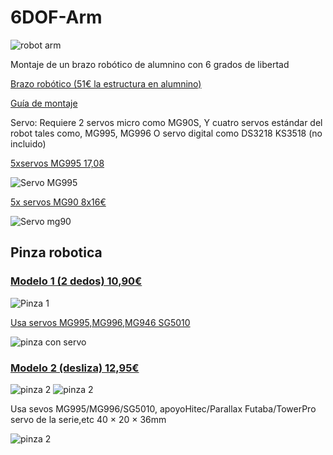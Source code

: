 # 6DOF-Arm

![robot arm](./images/26c7ac07-13cc-484d-b85d-46d9bd5284a3.jpg)

Montaje de un brazo robótico de alumnino con 6 grados de libertad

[Brazo robótico (51€ la estructura en alumnino)](https://www.banggood.com/es/DIY-6DOF-Aluminum-Robot-Arm-6-Axis-Rotating-Mechanical-Robot-Arm-Kit-p-1085275.html)

[Guía de montaje](https://drive.google.com/file/d/0Bzr4U7GOGvNJWHJMbGhvbFlMQm8/view?usp=sharing)

Servo: Requiere 2 servos micro como MG90S,
Y cuatro servos estándar del robot tales como, MG995, MG996
O servo digital como DS3218 KS3518 (no incluido)

[5xservos MG995 17,08](https://es.aliexpress.com/store/product/5pcs-lot-NEW-MG995-Metal-Gear-High-Torque-Servo-for-HPI-XL-Helicopter-Car-Boat-Hot/1280487_1965956890.html?spm=a219c.search0104.3.33.3L8ylN&ws_ab_test=searchweb0_0,searchweb201602_4_10152_10065_10151_10068_10344_10342_10343_10340_10341_10307_10301_10303_10060_10155_10154_10056_10055_10054_10059_5600015_10534_10533_10532_100031_10099_10338_10339_10103_10102_5590020_10109_10052_10053_10107_10050_10142_10051_10084_10083_5370020_10080_10082_10081_10110_10111_10176_10112_10113_10114_10312_10313_10314_10184_10078_10079_10073,searchweb201603_30,ppcSwitch_2&btsid=8015469f-e921-44b2-a909-1c21311642c0&algo_expid=875928ef-90c2-4ebb-a62e-e90f71e9951a-4&algo_pvid=875928ef-90c2-4ebb-a62e-e90f71e9951a)

![Servo MG995](./images/5-unids-lote-MG995-55g-servos-Metal-Gear-Digital-rc-coche-robot-Servo.jpg)

[5x servos MG90 8x16€](https://es.aliexpress.com/store/product/TIEGOULI-5-unids-lote-MG90S-Metal-gear-Digital-9g-Servo-Para-Rc-Helic-ptero-Del-coche/1280487_32673297329.html)

![Servo mg90](./images/TIEGOULI-5-unids-lote-MG90S-Metal-gear-Digital-9g-Servo-Para-Rc-Helic-ptero-Del-coche.jpg_640x640.jpg)

## Pinza robotica

### [Modelo 1 (2 dedos) 10,90€](https://www.banggood.com/Metal-Gripper-Robot-Arm-Manipulator-Gripper-Claw-p-1016810.html?rmmds=search)

![Pinza 1](./images/fe841088-9bc6-4c50-9572-5a25e0488066.jpg)

[Usa servos MG995,MG996,MG946 SG5010](https://forum.banggood.com/forum-topic-118685.html)

![pinza con servo](./images/20160301010703_39390.jpg)

### [Modelo 2 (desliza) 12,95€](https://es.aliexpress.com/store/product/F05602-Robot-Clamp-Gripper-Bracket-Servo-Mount-Mechanical-Claw-Arm-kit-For-MG995-MG996-SG5010-Servo/100989_967852325.html?spm=a219c.search0204.3.1.9MGqGY&ws_ab_test=searchweb0_0,searchweb201602_4_10152_10065_10151_10068_10344_10342_10343_10340_10341_10307_10301_5600020_10303_10060_10155_10154_10056_10055_10054_10059_10534_10533_10532_100031_10099_10338_10339_10103_10102_5590020_10109_10052_10053_10107_10050_10142_10051_10084_10083_5370020_10080_10082_10081_10110_10111_10176_10112_10113_10114_10312_10313_10314_10184_10078_10079_10073,searchweb201603_25,ppcSwitch_2_ppcChannel&btsid=0e66fa05-ba35-4c8e-9e54-e0ad97cafca8&algo_expid=84f8478e-399b-4a50-8222-9d153f6bf360-0&algo_pvid=84f8478e-399b-4a50-8222-9d153f6bf360)

![pinza 2](./images/F05602-Soporte-de-Montaje-Servo-Robot-Clamp-Pinza-Garra-Mec-nica-Brazo-kit-Para-MG995-MG996.jpg)
![pinza 2](./images/UT8GuOEXmhXXXagOFbXB.jpg)

Usa sevos MG995/MG996/SG5010, apoyoHitec/Parallax Futaba/TowerPro servo de la serie,etc 40 × 20 × 36mm

![pinza 2](./images/UT8gpSEXoXaXXagOFbXD.jpg)
